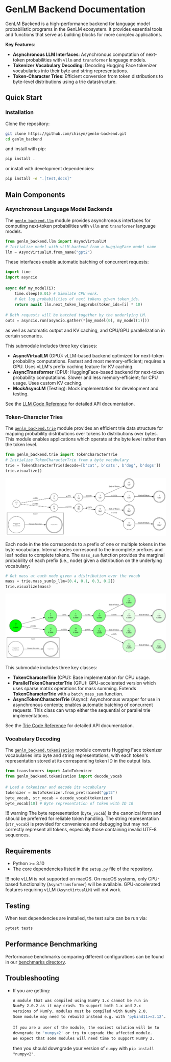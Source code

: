 # GenLM Backend Documentation

GenLM Backend is a high-performance backend for language model probabilistic programs in the GenLM ecosystem. It provides essential tools and functions that serve as building blocks for more complex applications.

**Key Features**:

* **Asynchronous LLM Interfaces**: Asynchronous computation of next-token probabilities with `vllm` and `transformer` language models.
* **Tokenizer Vocabulary Decoding**: Decoding Hugging Face tokenizer vocabularies into their byte and string representations.
* **Token-Character Tries**: Efficient conversion from token distributions to byte-level distributions using a trie datastructure.

## Quick Start

### Installation

Clone the repository:
```bash
git clone https://github.com/chisym/genlm-backend.git
cd genlm_backend
```
and install with pip:
```bash
pip install .
```
or install with development dependencies:
```bash
pip install -e ".[test,docs]"
```

## Main Components

### Asynchronous Language Model Backends

The [`genlm_backend.llm`](reference/genlm_backend/llm/__init__/) module provides asynchronous interfaces for computing next-token probabilities with `vllm` and `transformer` language models.

```python
from genlm_backend.llm import AsyncVirtualLM
# Initialize model with vLLM backend from a HuggingFace model name
llm = AsyncVirtualLM.from_name("gpt2")
```

These interfaces enable automatic batching of concurrent requests:

```python
import time
import asyncio

async def my_model(i):
    time.sleep(0.01) # Simulate CPU work.
    # Get log probabilities of next tokens given token_ids.
    return await llm.next_token_logprobs(token_ids=[i] * 10)

# Both requests will be batched together by the underlying LM.
outs = asyncio.run(asyncio.gather(*[my_model(0), my_model(1)]))
```
as well as automatic output and KV caching, and CPU/GPU parallelization in certain scenarios.

This submodule includes three key classes:

- **AsyncVirtualLM** (GPU): vLLM-based backend optimized for next-token probability computations. Fastest and most memory-efficient; requires a GPU. Uses vLLM's prefix caching feature for KV caching.
- **AsyncTransformer** (CPU): HuggingFace-based backend for next-token probability computations. Slower and less memory-efficient; for CPU usage. Uses custom KV caching.
- **MockAsyncLM** (Testing): Mock implementation for development and testing.

See the [LLM Code Reference](reference/genlm_backend/llm/__init__/) for detailed API documentation.

### Token-Character Tries

The [`genlm_backend.trie`](reference/genlm_backend/trie/__init__/) module provides an efficient trie data structure for mapping probability distributions over tokens to distributions over bytes. This module enables applications which operate at the byte level rather than the token level.

```python
from genlm_backend.trie import TokenCharacterTrie
# Initialize TokenCharacterTrie from a byte vocabulary
trie = TokenCharacterTrie(decode=[b'cat', b'cats', b'dog', b'dogs'])
trie.visualize()
```

![Example trie visualization](images/trie_example.svg)

Each node in the trie corresponds to a prefix of one or multiple tokens in the byte vocabulary. Internal nodes correspond to the incomplete prefixes and leaf nodes to complete tokens. The `mass_sum` function provides the marginal probability of each prefix (i.e., node) given a distribution on the underlying vocabulary:

```python
# Get mass at each node given a distribution over the vocab
mass = trie.mass_sum(p_llm=[0.4, 0.1, 0.3, 0.2])
trie.visualize(mass)
```

![Example trie visualization with mass at each node](images/trie_example_mass.svg)


This submodule includes three key classes:

- **TokenCharacterTrie** (CPU): Base implementation for CPU usage.
- **ParallelTokenCharacterTrie** (GPU): GPU-accelerated version which uses sparse matrix operations for mass summing. Extends **TokenCharacterTrie** with a `batch_mass_sum` function.
- **AsyncTokenCharacterTrie** (Async): Asynchronous wrapper for use in asynchronous contexts; enables automatic batching of concurrent requests. This class can wrap either the sequential or parallel trie implementations.

See the [Trie Code Reference](reference/genlm_backend/trie/__init__/) for detailed API documentation.

### Vocabulary Decoding

The [`genlm_backend.tokenization`](reference/genlm_backend/tokenization/__init__/) module converts Hugging Face tokenizer vocabularies into byte and string representations, with each token's representation stored at its corresponding token ID in the output lists.

```python
from transformers import AutoTokenizer
from genlm_backend.tokenization import decode_vocab

# Load a tokenizer and decode its vocabulary
tokenizer = AutoTokenizer.from_pretrained("gpt2")
byte_vocab, str_vocab = decode_vocab(tokenizer)
byte_vocab[10] # Byte representation of token with ID 10
```

!!! warning
    The byte representation (`byte_vocab`) is the canonical form and should be preferred for reliable token handling. The string representation (`str_vocab`) is provided for convenience and debugging but may not correctly represent all tokens, especially those containing invalid UTF-8 sequences.

## Requirements

- Python >= 3.10
- The core dependencies listed in the `setup.py` file of the repository.

!!! note
    vLLM is not supported on macOS. On macOS systems, only CPU-based functionality (`AsyncTransformer`) will be available. GPU-accelerated features requiring vLLM (`AsyncVirtualLM`) will not work.

## Testing

When test dependencies are installed, the test suite can be run via:
```bash
pytest tests
```

## Performance Benchmarking

Performance benchmarks comparing different configurations can be found in our [benchmarks directory](https://github.com/chisym/genlm-backend/tree/main/benchmark).

## Troubleshooting

* If you are getting:
    ```bash
    A module that was compiled using NumPy 1.x cannot be run in
    NumPy 2.0.2 as it may crash. To support both 1.x and 2.x
    versions of NumPy, modules must be compiled with NumPy 2.0.
    Some module may need to rebuild instead e.g. with 'pybind11>=2.12'.

    If you are a user of the module, the easiest solution will be to
    downgrade to 'numpy<2' or try to upgrade the affected module.
    We expect that some modules will need time to support NumPy 2.
    ```
    then you should downgrade your version of `numpy` with `pip install "numpy<2"`.
